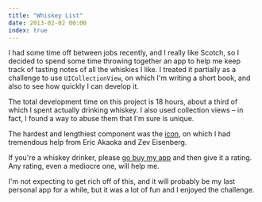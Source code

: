 ```yaml
---
title: "Whiskey List"
date: 2013-02-02 00:00
index: true
---
```


I had some time off between jobs recently, and I really like Scotch, so I decided to spend some time throwing together an app to help me keep track of tasting notes of all the whiskies I like. I treated it partially as a challenge to use `UICollectionView`, on which I'm writing a short book, and also to see how quickly I can develop it.

The total development time on this project is 18 hours, about a third of which I spent actually drinking whiskey. I also used collection views – in fact, I found a way to abuse them that I'm sure is unique.

The hardest and lengthiest component was the [icon](http://dribbble.com/shots/922178-Whiskey-List?list=following), on which I had tremendous help from Eric Akaoka and Zev Eisenberg.

If you're a whiskey drinker, please [go buy my app](https://itunes.apple.com/us/app/whiskey-list/id595526608) and then give it a rating. Any rating, even a mediocre one, will help me.

I'm not expecting to get rich off of this, and it will probably be my last personal app for a while, but it was a lot of fun and I enjoyed the challenge.

<!-- more -->

